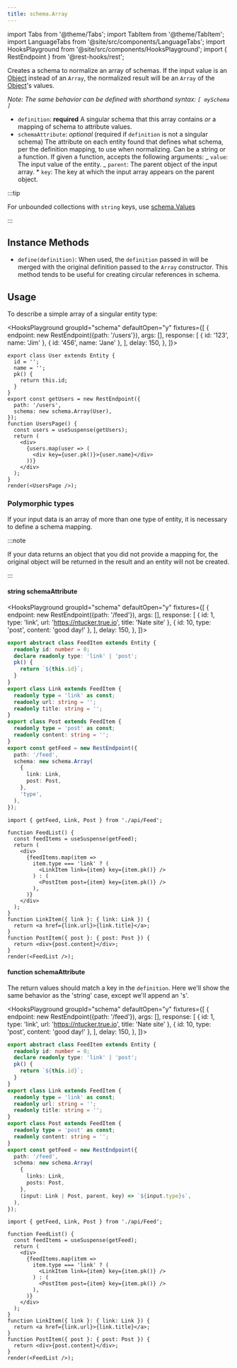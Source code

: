 ```yaml
---
title: schema.Array
---
```


<head>
  <title>schema.Array - Representing Arrays | Rest Hooks</title>
</head>

import Tabs from '@theme/Tabs';
import TabItem from '@theme/TabItem';
import LanguageTabs from '@site/src/components/LanguageTabs';
import HooksPlayground from '@site/src/components/HooksPlayground';
import { RestEndpoint } from '@rest-hooks/rest';

Creates a schema to normalize an array of schemas. If the input value is an [Object](./Object.md) instead of an `Array`,
the normalized result will be an `Array` of the [Object](./Object.md)'s values.

_Note: The same behavior can be defined with shorthand syntax: `[ mySchema ]`_

- `definition`: **required** A singular schema that this array contains _or_ a mapping of schema to attribute values.
- `schemaAttribute`: _optional_ (required if `definition` is not a singular schema) The attribute on each entity found that defines what schema, per the definition mapping, to use when normalizing.
  Can be a string or a function. If given a function, accepts the following arguments:
  _ `value`: The input value of the entity.
  _ `parent`: The parent object of the input array. \* `key`: The key at which the input array appears on the parent object.

:::tip

For unbounded collections with `string` keys, use [schema.Values](./Values.md)

:::

## Instance Methods

- `define(definition)`: When used, the `definition` passed in will be merged with the original definition passed to the `Array` constructor. This method tends to be useful for creating circular references in schema.

## Usage

To describe a simple array of a singular entity type:

<HooksPlayground groupId="schema" defaultOpen="y" fixtures={[
{
endpoint: new RestEndpoint({path: '/users'}),
args: [],
response: [
{ id: '123', name: 'Jim' },
{ id: '456', name: 'Jane' },
],
delay: 150,
},
]}>

```tsx title="Users.tsx"
export class User extends Entity {
  id = '';
  name = '';
  pk() {
    return this.id;
  }
}
export const getUsers = new RestEndpoint({
  path: '/users',
  schema: new schema.Array(User),
});
function UsersPage() {
  const users = useSuspense(getUsers);
  return (
    <div>
      {users.map(user => (
        <div key={user.pk()}>{user.name}</div>
      ))}
    </div>
  );
}
render(<UsersPage />);
```

</HooksPlayground>

### Polymorphic types

If your input data is an array of more than one type of entity, it is necessary to define a schema mapping.

:::note

If your data returns an object that you did not provide a mapping for, the original object will be returned in the result and an entity will not be created.

:::

#### string schemaAttribute

<HooksPlayground groupId="schema" defaultOpen="y" fixtures={[
{
endpoint: new RestEndpoint({path: '/feed'}),
args: [],
response: [
{ id: 1, type: 'link', url: 'https://ntucker.true.io', title: 'Nate site' },
{ id: 10, type: 'post', content: 'good day!' },
],
delay: 150,
},
]}>

```typescript title="api/Feed.ts"
export abstract class FeedItem extends Entity {
  readonly id: number = 0;
  declare readonly type: 'link' | 'post';
  pk() {
    return `${this.id}`;
  }
}
export class Link extends FeedItem {
  readonly type = 'link' as const;
  readonly url: string = '';
  readonly title: string = '';
}
export class Post extends FeedItem {
  readonly type = 'post' as const;
  readonly content: string = '';
}
export const getFeed = new RestEndpoint({
  path: '/feed',
  schema: new schema.Array(
    {
      link: Link,
      post: Post,
    },
    'type',
  ),
});
```

```tsx title="FeedList.tsx" collapsed
import { getFeed, Link, Post } from './api/Feed';

function FeedList() {
  const feedItems = useSuspense(getFeed);
  return (
    <div>
      {feedItems.map(item =>
        item.type === 'link' ? (
          <LinkItem link={item} key={item.pk()} />
        ) : (
          <PostItem post={item} key={item.pk()} />
        ),
      )}
    </div>
  );
}
function LinkItem({ link }: { link: Link }) {
  return <a href={link.url}>{link.title}</a>;
}
function PostItem({ post }: { post: Post }) {
  return <div>{post.content}</div>;
}
render(<FeedList />);
```

</HooksPlayground>

#### function schemaAttribute

The return values should match a key in the `definition`. Here we'll show the same behavior as the 'string'
case, except we'll append an 's'.

<HooksPlayground groupId="schema" defaultOpen="y" fixtures={[
{
endpoint: new RestEndpoint({path: '/feed'}),
args: [],
response: [
{ id: 1, type: 'link', url: 'https://ntucker.true.io', title: 'Nate site' },
{ id: 10, type: 'post', content: 'good day!' },
],
delay: 150,
},
]}>

```typescript title="api/Feed.ts"
export abstract class FeedItem extends Entity {
  readonly id: number = 0;
  declare readonly type: 'link' | 'post';
  pk() {
    return `${this.id}`;
  }
}
export class Link extends FeedItem {
  readonly type = 'link' as const;
  readonly url: string = '';
  readonly title: string = '';
}
export class Post extends FeedItem {
  readonly type = 'post' as const;
  readonly content: string = '';
}
export const getFeed = new RestEndpoint({
  path: '/feed',
  schema: new schema.Array(
    {
      links: Link,
      posts: Post,
    },
    (input: Link | Post, parent, key) => `${input.type}s`,
  ),
});
```

```tsx title="FeedList.tsx" collapsed
import { getFeed, Link, Post } from './api/Feed';

function FeedList() {
  const feedItems = useSuspense(getFeed);
  return (
    <div>
      {feedItems.map(item =>
        item.type === 'link' ? (
          <LinkItem link={item} key={item.pk()} />
        ) : (
          <PostItem post={item} key={item.pk()} />
        ),
      )}
    </div>
  );
}
function LinkItem({ link }: { link: Link }) {
  return <a href={link.url}>{link.title}</a>;
}
function PostItem({ post }: { post: Post }) {
  return <div>{post.content}</div>;
}
render(<FeedList />);
```

</HooksPlayground>
